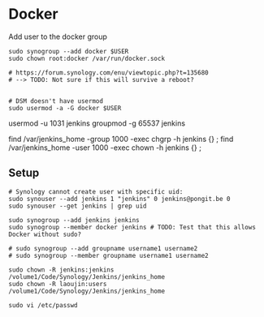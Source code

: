 Docker
======

Add user to the docker group

```
sudo synogroup --add docker $USER
sudo chown root:docker /var/run/docker.sock

# https://forum.synology.com/enu/viewtopic.php?t=135680
# --> TODO: Not sure if this will survive a reboot?


# DSM doesn't have usermod
sudo usermod -a -G docker $USER
```



usermod -u 1031 jenkins
groupmod -g 65537 jenkins

find /var/jenkins_home -group 1000 -exec chgrp -h jenkins {} \;
find /var/jenkins_home -user 1000 -exec chown -h jenkins {} \;

Setup
-----

```
# Synology cannot create user with specific uid:
sudo synouser --add jenkins 1 "jenkins" 0 jenkins@pongit.be 0
sudo synouser --get jenkins | grep uid

sudo synogroup --add jenkins jenkins
sudo synogroup --member docker jenkins # TODO: Test that this allows Docker without sudo?

# sudo synogroup --add groupname username1 username2
# sudo synogroup --member groupname username1 username2

sudo chown -R jenkins:jenkins /volume1/Code/Synology/Jenkins/jenkins_home
sudo chown -R laoujin:users /volume1/Code/Synology/Jenkins/jenkins_home

sudo vi /etc/passwd
```

